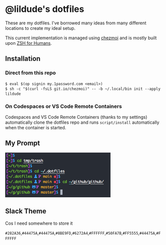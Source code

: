 # @lildude's dotfiles

These are my dotfiles. I've borrowed many ideas from many different locations to create my ideal setup.

This current implementation is managed using [chezmoi](https://chezmoi.io/) and is mostly built upon [ZSH for Humans](https://github.com/romkatv/zsh4humans).

## Installation

### Direct from this repo

```console
$ eval $(op signin my.1password.com <email>) 
$ sh -c "$(curl -fsLS git.io/chezmoi)" -- -b ~/.local/bin init --apply lildude
```

### On Codespaces or VS Code Remote Containers

Codespaces and VS Code Remote Containers (thanks to my settings) automatically clone the dotfiles repo and runs `script/install` automatically when the container is started.

## My Prompt

![My Prompt](prompt.png)

## Slack Theme

Cos I need somewhere to store it

`#282A36`,`#44475A`,`#44475A`,`#8BE9FD`,`#6272A4`,`#FFFFFF`,`#50FA7B`,`#FF5555`,`#44475A`,`#FFFFFF`